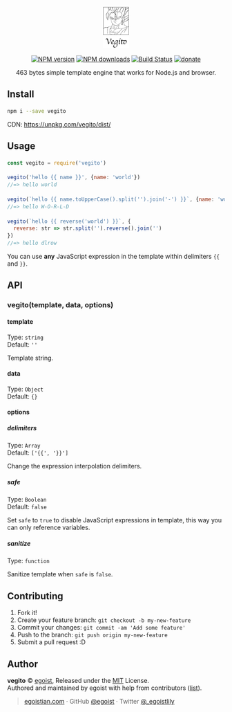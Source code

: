 <p align="center">
  <img width="60" src="./media/icon.png" alt="vegito">
</p>

<p align="center"><a href="https://npmjs.com/package/vegito"><img src="https://img.shields.io/npm/v/vegito.svg?style=flat" alt="NPM version"></a> <a href="https://npmjs.com/package/vegito"><img src="https://img.shields.io/npm/dm/vegito.svg?style=flat" alt="NPM downloads"></a> <a href="https://circleci.com/gh/egoist/vegito"><img src="https://img.shields.io/circleci/project/egoist/vegito/master.svg?style=flat" alt="Build Status"></a> <a href="https://github.com/egoist/donate"><img src="https://img.shields.io/badge/$-donate-ff69b4.svg?maxAge=2592000&amp;style=flat" alt="donate"></a></p>

<p align="center">
  463 bytes simple template engine that works for Node.js and browser.
</p>

## Install

```bash
npm i --save vegito
```

CDN: https://unpkg.com/vegito/dist/

## Usage

```js
const vegito = require('vegito')

vegito('hello {{ name }}', {name: 'world'})
//=> hello world

vegito(`hello {{ name.toUpperCase().split('').join('-') }}`, {name: 'world'})
//=> hello W-O-R-L-D

vegito(`hello {{ reverse('world') }}`, {
  reverse: str => str.split('').reverse().join('')
})
//=> hello dlrow
```

You can use **any** JavaScript expression in the template within delimiters `{{` and `}}`.

## API

### vegito(template, data, options)

#### template

Type: `string`<br>
Default: `''`

Template string.

#### data

Type: `Object`<br>
Default: `{}`

#### options

##### delimiters

Type: `Array`<br>
Default: `['{{', '}}']`

Change the expression interpolation delimiters.

##### safe

Type: `Boolean`<br>
Default: `false`

Set `safe` to `true` to disable JavaScript expressions in template, this way you can only reference variables.

##### sanitize

Type: `function`

Sanitize template when `safe` is `false`.

## Contributing

1. Fork it!
2. Create your feature branch: `git checkout -b my-new-feature`
3. Commit your changes: `git commit -am 'Add some feature'`
4. Push to the branch: `git push origin my-new-feature`
5. Submit a pull request :D


## Author

**vegito** © [egoist](https://github.com/egoist), Released under the [MIT](./LICENSE) License.<br>
Authored and maintained by egoist with help from contributors ([list](https://github.com/egoist/vegito/contributors)).

> [egoistian.com](https://egoistian.com) · GitHub [@egoist](https://github.com/egoist) · Twitter [@_egoistlily](https://twitter.com/_egoistlily)

